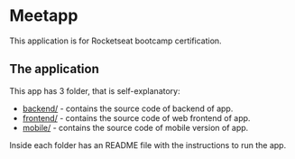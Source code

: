 # Meetapp

This application is for Rocketseat bootcamp certification.

## The application

This app has 3 folder, that is self-explanatory:

- [backend/](backend/README.md) - contains the source code of backend of app.
- [frontend/](frontend/README.md) - contains the source code of web frontend of app.
- [mobile/](mobile/README.md) - contains the source code of mobile version of app.

Inside each folder has an README file with the instructions to run the app.
